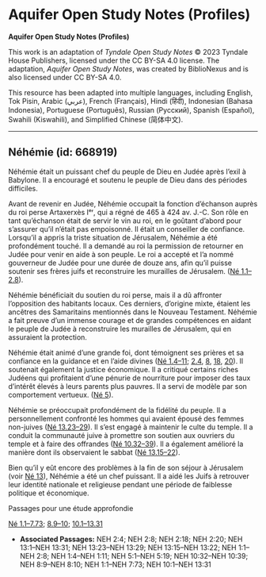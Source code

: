 # Aquifer Open Study Notes (Profiles)

**Aquifer Open Study Notes (Profiles)**

This work is an adaptation of *Tyndale Open Study Notes* © 2023 Tyndale House Publishers, licensed under the CC BY\-SA 4\.0 license. The adaptation, *Aquifer Open Study Notes*, was created by BiblioNexus and is also licensed under CC BY\-SA 4\.0\.

This resource has been adapted into multiple languages, including English, Tok Pisin, Arabic (عربي), French (Français), Hindi (हिंदी), Indonesian (Bahasa Indonesia), Portuguese (Português), Russian (Русский), Spanish (Español), Swahili (Kiswahili), and Simplified Chinese (简体中文).



--------------------------------

## Néhémie (id: 668919)

Néhémie était un puissant chef du peuple de Dieu en Judée après l’exil à Babylone. Il a encouragé et soutenu le peuple de Dieu dans des périodes difficiles.

Avant de revenir en Judée, Néhémie occupait la fonction d’échanson auprès du roi perse Artaxerxès Iᵉʳ, qui a régné de 465 à 424 av. J.\-C. Son rôle en tant qu’échanson était de servir le vin au roi, en le goûtant d’abord pour s’assurer qu’il n’était pas empoisonné. Il était un conseiller de confiance. Lorsqu’il a appris la triste situation de Jérusalem, Néhémie a été profondément touché. Il a demandé au roi la permission de retourner en Judée pour venir en aide à son peuple. Le roi a accepté et l’a nommé gouverneur de Judée pour une durée de douze ans, afin qu’il puisse soutenir ses frères juifs et reconstruire les murailles de Jérusalem. ([Né 1\.1–2\.8](https://ref.ly/Neh1:1-Neh2:8)).

Néhémie bénéficiait du soutien du roi perse, mais il a dû affronter l’opposition des habitants locaux. Ces derniers, d’origine mixte, étaient les ancêtres des Samaritains mentionnés dans le Nouveau Testament. Néhémie a fait preuve d’un immense courage et de grandes compétences en aidant le peuple de Judée à reconstruire les murailles de Jérusalem, qui en assuraient la protection.

Néhémie était animé d’une grande foi, dont témoignent ses prières et sa confiance en la guidance et en l’aide divines ([Né 1\.4–11](https://ref.ly/Neh1:4-Neh1:11); [2\.4](https://ref.ly/Neh2:4), [8](https://ref.ly/Neh2:8), [18](https://ref.ly/Neh2:18), [20](https://ref.ly/Neh2:20)). Il soutenait également la justice économique. Il a critiqué certains riches Judéens qui profitaient d’une pénurie de nourriture pour imposer des taux d’intérêt élevés à leurs parents plus pauvres. Il a servi de modèle par son comportement vertueux. ([Né 5](https://ref.ly/Neh5:1-Neh5:19)).

Néhémie se préoccupait profondément de la fidélité du peuple. Il a personnellement confronté les hommes qui avaient épousé des femmes non\-juives ([Né 13\.23–29](https://ref.ly/Neh13:23-Neh13:29)). Il s’est engagé à maintenir le culte du temple. Il a conduit la communauté juive à promettre son soutien aux ouvriers du temple et à faire des offrandes ([Né 10\.32–39](https://ref.ly/Neh10:32-Neh10:39)). Il a également amélioré la manière dont ils observaient le sabbat ([Né 13\.15–22](https://ref.ly/Neh13:15-Neh13:22)).

Bien qu’il y eût encore des problèmes à la fin de son séjour à Jérusalem (voir [Né 13](https://ref.ly/Neh13:1-Neh13:31)), Néhémie a été un chef puissant. Il a aidé les Juifs à retrouver leur identité nationale et religieuse pendant une période de faiblesse politique et économique.

Passages pour une étude approfondie

[Né 1\.1–7\.73](https://ref.ly/Neh1:1-Neh7:73); [8\.9–10](https://ref.ly/Neh8:9-Neh8:10); [10\.1–13\.31](https://ref.ly/Neh10:1-Neh13:31)

* **Associated Passages:** NEH 2:4; NEH 2:8; NEH 2:18; NEH 2:20; NEH 13:1–NEH 13:31; NEH 13:23–NEH 13:29; NEH 13:15–NEH 13:22; NEH 1:1–NEH 2:8; NEH 1:4–NEH 1:11; NEH 5:1–NEH 5:19; NEH 10:32–NEH 10:39; NEH 8:9–NEH 8:10; NEH 1:1–NEH 7:73; NEH 10:1–NEH 13:31

